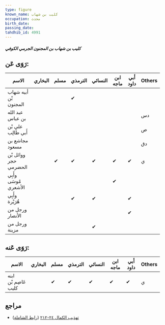 ```yaml
---
type: figure
known_name: كليب بن شهاب
occupation: محدث
birth_date:
passing_date:
tahdhib_id: 4991
---
```

##### كليب بن شهاب بن المجنون الجرمي الكوفي

## رَوَى عَن:
| الاسم                 | البخاري | مسلم | الترمذي | النسائي | ابن ماجه | أبي داود | Others |
| --------------------- | ------- | ---- | ------- | ------- | -------- | -------- | ------ |
| أبيه شهاب بْن المجنون |         |      | ✔       |         |          |          |        |
| عبد الله بن عباس      |         |      |         |         |          |          | دس     |
| علي بْن أَبي طَالِب   |         |      |         |         |          |          | ص      |
| مجاشع بن مسعود        |         |      |         |         |          |          | دق     |
| ووائل بْن حجر الحضرمي |         | ✔    | ✔       | ✔       | ✔        | ✔        | ي      |
| وأَبِي مُوسَى الأشعري |         |      |         |         | ✔        |          |        |
| وأَبِي هُرَيْرة       |         |      | ✔       | ✔       |          | ✔        |        |
| ورجل من الأنصار       |         |      |         |         |          | ✔        |        |
| ورجل من مزينة         |         |      |         | ✔       |          |          |        |
## رَوَى عَنه:
| الاسم                | البخاري | مسلم | الترمذي | النسائي | ابن ماجه | أبي داود | Others |
| -------------------- | ------- | ---- | ------- | ------- | -------- | -------- | ------ |
| ابنه عَاصِم بْن كليب |         | ✔    | ✔       | ✔       | ✔        | ✔        | ي      |
## مراجع
- [تهذيب الكمال ٢٤-٢١٢](obsidian://open?vault=Tahdhib-al-Kamal&file=Figures/٤٩٩١-كليب%20بن%20شهاب%20بن%20المجنون%20الجرمي%20الكوفي) ([رابط الشاملة](https://shamela.ws/book/3722/12724))